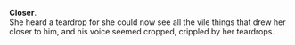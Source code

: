 **Closer**.  
She heard a teardrop for she could now see all the vile things that drew her closer to him, and his voice seemed cropped, crippled by her teardrops.  

